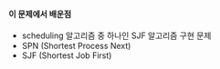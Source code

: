 #### 이 문제에서 배운점 
- scheduling 알고리즘 중 하나인 SJF 알고리즘 구현 문제
 - SPN (Shortest Process Next)
 - SJF (Shortest Job First)


